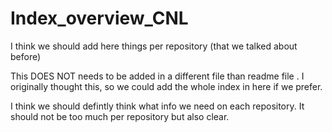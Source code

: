 # Index_overview_CNL

I think we should add here things per repository (that we talked about before)

This DOES NOT needs to be added in a different file than readme file . I originally thought this, so we could add the whole index in here if we prefer.

I think we should defintly think what info we need on each repository. It should not be too much per repository but also clear.

